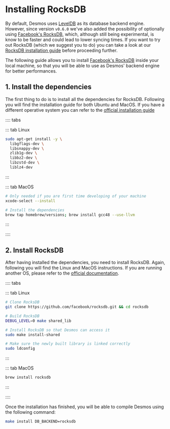 # Installing RocksDB
By default, Desmos uses [LevelDB](https://github.com/google/leveldb) as its database backend engine. However, since version `v0.6.0` we've also added the possibility of optionally using [Facebook's RocksDB](https://github.com/facebook/rocksdb), which, although still being experimental, is know to be faster and could lead to lower syncing times. If you want to try out RocksDB (which we suggest you to do) you can take a look at our [RocksDB installation guide](rocksdb-installation.md) before proceeding further. 

The following guide allows you to install [Facebook's RocksDB](https://github.com/facebook/rocksdb) inside your local machine, so that you will be able to use as Desmos' backend engine for better performances.

## 1. Install the dependencies
The first thing to do is to install all the dependencies for RocksDB. Following you will find the installation guide for both Ubuntu and MacOS. If you have a different operative system you can refer to the [official installation guide](https://github.com/facebook/rocksdb/blob/master/INSTALL.md)  

:::: tabs

::: tab Linux
```bash
sudo apt-get install -y \
  libgflags-dev \
  libsnappy-dev \
  zlib1g-dev \
  libbz2-dev \
  libzstd-dev \
  liblz4-dev
```

:::

::: tab MacOS
```bash
# Only needed if you are first time developing of your machine
xcode-select --install

# Install the dependencies
brew tap homebrew/versions; brew install gcc48 --use-llvm
```

:::

::::

## 2. Install RocksDB
After having installed the dependencies, you need to install RocksDB. Again, following you will find the Linux and MacOS instructions. If you are running another OS, please refer to the [official documentation](https://github.com/facebook/rocksdb/blob/master/INSTALL.md).

 
:::: tabs

::: tab Linux
```bash
# Clone RocksDB
git clone https://github.com/facebook/rocksdb.git && cd rocksdb

# Build RocksDB
DEBUG_LEVEL=0 make shared_lib

# Install RocksDB so that Desmos can access it
sudo make install-shared

# Make sure the newly built library is linked correctly
sudo ldconfig
```

:::

::: tab MacOS
```bash
brew install rocksdb
```

:::

::::

Once the installation has finished, you will be able to compile Desmos using the following command: 

```bash
make install DB_BACKEND=rocksdb
```
